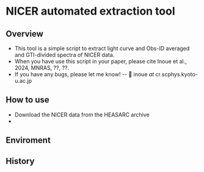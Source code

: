 # NICER automated extraction tool
## Overview
- This tool is a simple script to extract light curve and Obs-ID averaged and GTI-divided spectra of NICER data.
- When you have use this script in your paper, please cite Inoue et al., 2024, MNRAS, ??, ??.
- If you have any bugs, please let me know!
--  📧 inoue *at* cr.scphys.kyoto-u.ac.jp

## How to use
- Download the NICER data from the HEASARC archive
- 

## Enviroment

## History
